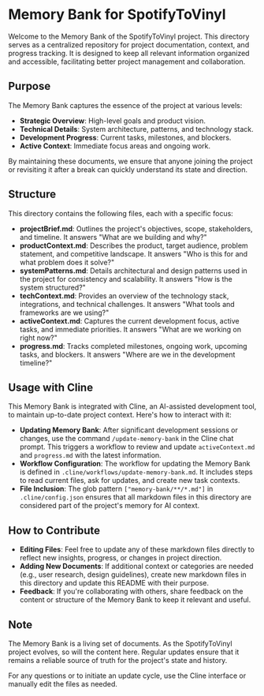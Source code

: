 # Memory Bank for SpotifyToVinyl

Welcome to the Memory Bank of the SpotifyToVinyl project. This directory serves as a centralized repository for project documentation, context, and progress tracking. It is designed to keep all relevant information organized and accessible, facilitating better project management and collaboration.

## Purpose
The Memory Bank captures the essence of the project at various levels:
- **Strategic Overview**: High-level goals and product vision.
- **Technical Details**: System architecture, patterns, and technology stack.
- **Development Progress**: Current tasks, milestones, and blockers.
- **Active Context**: Immediate focus areas and ongoing work.

By maintaining these documents, we ensure that anyone joining the project or revisiting it after a break can quickly understand its state and direction.

## Structure
This directory contains the following files, each with a specific focus:

- **projectBrief.md**: Outlines the project's objectives, scope, stakeholders, and timeline. It answers "What are we building and why?"
- **productContext.md**: Describes the product, target audience, problem statement, and competitive landscape. It answers "Who is this for and what problem does it solve?"
- **systemPatterns.md**: Details architectural and design patterns used in the project for consistency and scalability. It answers "How is the system structured?"
- **techContext.md**: Provides an overview of the technology stack, integrations, and technical challenges. It answers "What tools and frameworks are we using?"
- **activeContext.md**: Captures the current development focus, active tasks, and immediate priorities. It answers "What are we working on right now?"
- **progress.md**: Tracks completed milestones, ongoing work, upcoming tasks, and blockers. It answers "Where are we in the development timeline?"

## Usage with Cline
This Memory Bank is integrated with Cline, an AI-assisted development tool, to maintain up-to-date project context. Here's how to interact with it:

- **Updating Memory Bank**: After significant development sessions or changes, use the command `/update-memory-bank` in the Cline chat prompt. This triggers a workflow to review and update `activeContext.md` and `progress.md` with the latest information.
- **Workflow Configuration**: The workflow for updating the Memory Bank is defined in `.cline/workflows/update-memory-bank.md`. It includes steps to read current files, ask for updates, and create new task contexts.
- **File Inclusion**: The glob pattern `["memory-bank/**/*.md"]` in `.cline/config.json` ensures that all markdown files in this directory are considered part of the project's memory for AI context.

## How to Contribute
- **Editing Files**: Feel free to update any of these markdown files directly to reflect new insights, progress, or changes in project direction.
- **Adding New Documents**: If additional context or categories are needed (e.g., user research, design guidelines), create new markdown files in this directory and update this README with their purpose.
- **Feedback**: If you're collaborating with others, share feedback on the content or structure of the Memory Bank to keep it relevant and useful.

## Note
The Memory Bank is a living set of documents. As the SpotifyToVinyl project evolves, so will the content here. Regular updates ensure that it remains a reliable source of truth for the project's state and history.

For any questions or to initiate an update cycle, use the Cline interface or manually edit the files as needed.
